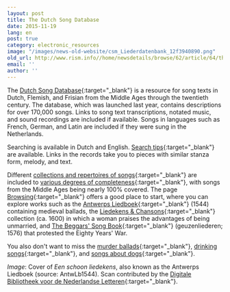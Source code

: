 ```yaml
---
layout: post
title: The Dutch Song Database
date: 2015-11-19
lang: en
post: true
category: electronic_resources
image: "/images/news-old-website/csm_Liederdatenbank_12f3940890.png"
old_url: http://www.rism.info//home/newsdetails/browse/62/article/64/the-dutch-song-database.html
email: ''
author: ''
---
```



The [Dutch Song Database](http://www.liederenbank.nl/){:target="_blank"} is a resource for song texts in Dutch, Flemish, and Frisian from the Middle Ages through the twentieth century. The database, which was launched last year, contains descriptions for over 170,000 songs. Links to song text transcriptions, notated music, and sound recordings are included if available. Songs in languages such as French, German, and Latin are included if they were sung in the Netherlands.

Searching is available in Dutch and English. [Search tips](http://www.liederenbank.nl/index.php?actie=zoekstrategie&lan=en){:target="_blank"} are available. Links in the records take you to pieces with similar stanza form, melody, and text.

Different [collections and repertoires of songs](http://www.liederenbank.nl/index.php?lan=en&actie=collecties){:target="_blank"} are included to [various degrees of completeness](http://www.liederenbank.nl/nieuws.php?lan=en){:target="_blank"}, with songs from the Middle Ages being nearly 100% covered. The page [Browsing](http://www.liederenbank.nl/index.php?actie=grasduinen&lan=en){:target="_blank"} offers a good place to start, where you can explore works such as the [Antwerps Liedboek](http://www.liederenbank.nl/bronpresentatie.php?zoek=1000000&lan=en){:target="_blank"} (1544) containing medieval ballads, the [Liedekens & Chansons](http://www.liederenbank.nl/bronpresentatie.php?zoek=1011333&lan=en){:target="_blank"} collection (ca. 1600) in which a woman praises the advantages of being unmarried, and [The Beggars' Song Book](http://www.liederenbank.nl/bronpresentatie.php?zoek=1001514&lan=en){:target="_blank"} (geuzenliederen; 1576) that protested the Eighty Years' War.

You also don't want to miss the [murder ballads](http://www.liederenbank.nl/resultaatlijst.php?zoekveld=moordlied+lbl&submit=zoek&enof=EN-zoeken&zoekop=allewoordenlied&sorteer=jaar&lan=en){:target="_blank"}, [drinking songs](http://www.liederenbank.nl/resultaatlijst.php?zoekveld=drinklied&submit=zoek&enof=EN-zoeken&zoekop=trefwoord&sorteer=jaar&lan=en){:target="_blank"}, and [songs about dogs](http://www.liederenbank.nl/resultaatlijst.php?zoekveld=hond&submit=zoek&enof=EN-zoeken&zoekop=trefwoord&sorteer=beginregel&lan=en){:target="_blank"}.


_Image_: Cover of _Een schoon liedekens_, also known as the Antwerps Liedboek (source: AntwLb1544). Scan contributed by the [Digitale Bibliotheek voor de Nederlandse Letteren](http://www.dbnl.org/tekst/_ant001antw01_01/){:target="_blank"}.



<script type="text/javascript">var switchTo5x=true;</script><script type="text/javascript" src="http://w.sharethis.com/button/buttons.js"></script><script type="text/javascript">stLight.options({publisher: "9b601438-1ce1-49d8-bfd7-9cff5df54c17", doNotHash: false, doNotCopy: false, hashAddressBar: false});</script>